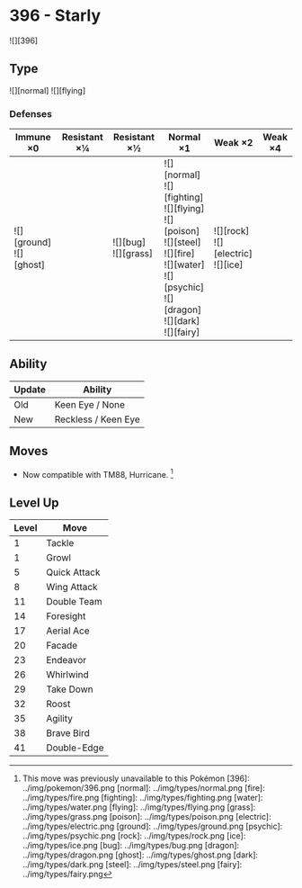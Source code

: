 # 396 - Starly
![][396]

## Type

![][normal]  ![][flying]

### Defenses

Immune ×0 | Resistant ×¼ | Resistant ×½ | Normal ×1 | Weak ×2 | Weak ×4
---       | ---          | ---          | ---       | ---     | ---
![][ground]<br> ![][ghost]<br> | | ![][bug]<br> ![][grass]<br> | ![][normal]<br> ![][fighting]<br> ![][flying]<br> ![][poison]<br> ![][steel]<br> ![][fire]<br> ![][water]<br> ![][psychic]<br> ![][dragon]<br> ![][dark]<br> ![][fairy]<br> | ![][rock]<br> ![][electric]<br> ![][ice]<br> | | 

## Ability

Update | Ability
---    | ---
Old    | Keen Eye / None
New    | Reckless / Keen Eye

## Moves

 - Now compatible with TM88, Hurricane. [^1]

## Level Up

Level | Move
---   | ---
  1   | Tackle
  1   | Growl
  5   | Quick Attack
  8   | Wing Attack
 11   | Double Team
 14   | Foresight
 17   | Aerial Ace
 20   | Facade
 23   | Endeavor
 26   | Whirlwind
 29   | Take Down
 32   | Roost
 35   | Agility
 38   | Brave Bird
 41   | Double-Edge

[^1]: This move was previously unavailable to this Pokémon
[396]: ../img/pokemon/396.png
[normal]: ../img/types/normal.png
[fire]: ../img/types/fire.png
[fighting]: ../img/types/fighting.png
[water]: ../img/types/water.png
[flying]: ../img/types/flying.png
[grass]: ../img/types/grass.png
[poison]: ../img/types/poison.png
[electric]: ../img/types/electric.png
[ground]: ../img/types/ground.png
[psychic]: ../img/types/psychic.png
[rock]: ../img/types/rock.png
[ice]: ../img/types/ice.png
[bug]: ../img/types/bug.png
[dragon]: ../img/types/dragon.png
[ghost]: ../img/types/ghost.png
[dark]: ../img/types/dark.png
[steel]: ../img/types/steel.png
[fairy]: ../img/types/fairy.png
